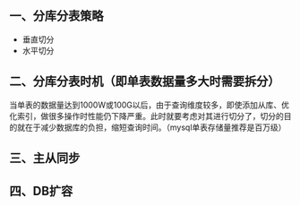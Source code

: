 ## 一、分库分表策略

- 垂直切分
- 水平切分

## 二、分库分表时机（即单表数据量多大时需要拆分）

​          当单表的数据量达到1000W或100G以后，由于查询维度较多，即使添加从库、优化索引，做很多操作时性能仍下降严重。此时就要考虑对其进行切分了，切分的目的就在于减少数据库的负担，缩短查询时间。（mysql单表存储量推荐是百万级）

## 三、主从同步

## 四、DB扩容

